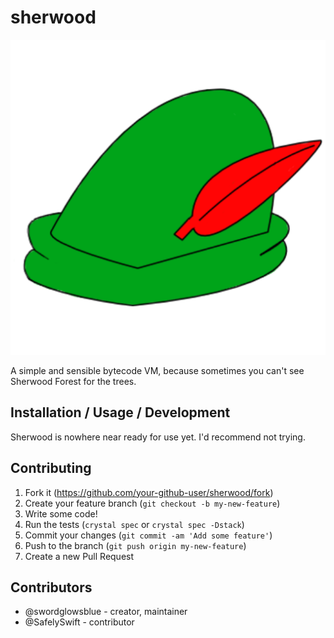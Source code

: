 # sherwood

![](logo.png?raw=true)

A simple and sensible bytecode VM, because sometimes you can't see Sherwood Forest for the trees.

## Installation / Usage / Development

Sherwood is nowhere near ready for use yet. I'd recommend not trying.

## Contributing

1. Fork it (<https://github.com/your-github-user/sherwood/fork>)
2. Create your feature branch (`git checkout -b my-new-feature`)
3. Write some code!
4. Run the tests (`crystal spec` or `crystal spec -Dstack`)
5. Commit your changes (`git commit -am 'Add some feature'`)
6. Push to the branch (`git push origin my-new-feature`)
7. Create a new Pull Request

## Contributors

- @swordglowsblue - creator, maintainer
- @SafelySwift - contributor
